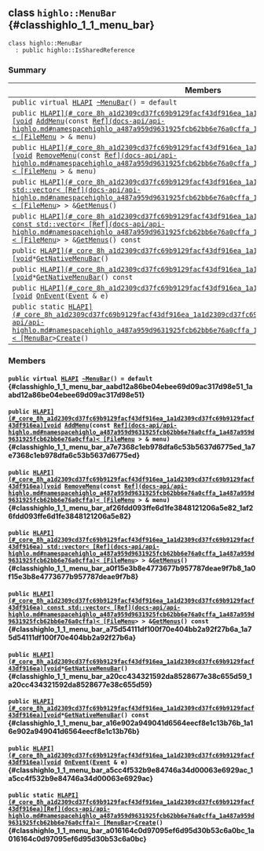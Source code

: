 ## class `highlo::MenuBar` {#classhighlo_1_1_menu_bar}

```
class highlo::MenuBar
  : public highlo::IsSharedReference
```

### Summary

 Members                        | Descriptions                                
--------------------------------|---------------------------------------------
`public virtual `[`HLAPI`](#_core_8h_a1d2309cd37fc69b9129facf43df916ea_1a1d2309cd37fc69b9129facf43df916ea)` `[`~MenuBar`](#classhighlo_1_1_menu_bar_aabd12a86be04ebee69d09ac317d98e51_1aabd12a86be04ebee69d09ac317d98e51)`() = default` | 
`public `[`HLAPI](#_core_8h_a1d2309cd37fc69b9129facf43df916ea_1a1d2309cd37fc69b9129facf43df916ea)[void`](#imgui__impl__opengl3__loader_8h_ac668e7cffd9e2e9cfee428b9b2f34fa7_1ac668e7cffd9e2e9cfee428b9b2f34fa7)` `[`AddMenu`](#classhighlo_1_1_menu_bar_a7e7368c1eb978dfa6c53b5637d6775ed_1a7e7368c1eb978dfa6c53b5637d6775ed)`(const `[`Ref](docs-api/api-highlo.md#namespacehighlo_a487a959d9631925fcb62bb6e76a0cffa_1a487a959d9631925fcb62bb6e76a0cffa)< [FileMenu`](docs-api/api-highlo--FileMenu.md#classhighlo_1_1_file_menu)` > & menu)` | 
`public `[`HLAPI](#_core_8h_a1d2309cd37fc69b9129facf43df916ea_1a1d2309cd37fc69b9129facf43df916ea)[void`](#imgui__impl__opengl3__loader_8h_ac668e7cffd9e2e9cfee428b9b2f34fa7_1ac668e7cffd9e2e9cfee428b9b2f34fa7)` `[`RemoveMenu`](#classhighlo_1_1_menu_bar_af26fdd093ffe6d1fe3848121206a5e82_1af26fdd093ffe6d1fe3848121206a5e82)`(const `[`Ref](docs-api/api-highlo.md#namespacehighlo_a487a959d9631925fcb62bb6e76a0cffa_1a487a959d9631925fcb62bb6e76a0cffa)< [FileMenu`](docs-api/api-highlo--FileMenu.md#classhighlo_1_1_file_menu)` > & menu)` | 
`public `[`HLAPI](#_core_8h_a1d2309cd37fc69b9129facf43df916ea_1a1d2309cd37fc69b9129facf43df916ea) std::vector< [Ref](docs-api/api-highlo.md#namespacehighlo_a487a959d9631925fcb62bb6e76a0cffa_1a487a959d9631925fcb62bb6e76a0cffa)< [FileMenu`](docs-api/api-highlo--FileMenu.md#classhighlo_1_1_file_menu)` > > & `[`GetMenus`](#classhighlo_1_1_menu_bar_a0f15e3b8e4773677b957787deae9f7b8_1a0f15e3b8e4773677b957787deae9f7b8)`()` | 
`public `[`HLAPI](#_core_8h_a1d2309cd37fc69b9129facf43df916ea_1a1d2309cd37fc69b9129facf43df916ea) const std::vector< [Ref](docs-api/api-highlo.md#namespacehighlo_a487a959d9631925fcb62bb6e76a0cffa_1a487a959d9631925fcb62bb6e76a0cffa)< [FileMenu`](docs-api/api-highlo--FileMenu.md#classhighlo_1_1_file_menu)` > > & `[`GetMenus`](#classhighlo_1_1_menu_bar_a75d54111df100f70e404bb2a92f27b6a_1a75d54111df100f70e404bb2a92f27b6a)`() const` | 
`public `[`HLAPI](#_core_8h_a1d2309cd37fc69b9129facf43df916ea_1a1d2309cd37fc69b9129facf43df916ea)[void`](#imgui__impl__opengl3__loader_8h_ac668e7cffd9e2e9cfee428b9b2f34fa7_1ac668e7cffd9e2e9cfee428b9b2f34fa7)` * `[`GetNativeMenuBar`](#classhighlo_1_1_menu_bar_a20cc434321592da8528677e38c655d59_1a20cc434321592da8528677e38c655d59)`()` | 
`public `[`HLAPI](#_core_8h_a1d2309cd37fc69b9129facf43df916ea_1a1d2309cd37fc69b9129facf43df916ea)[void`](#imgui__impl__opengl3__loader_8h_ac668e7cffd9e2e9cfee428b9b2f34fa7_1ac668e7cffd9e2e9cfee428b9b2f34fa7)` * `[`GetNativeMenuBar`](#classhighlo_1_1_menu_bar_a16e902a949041d6564eecf8e1c13b76b_1a16e902a949041d6564eecf8e1c13b76b)`() const` | 
`public `[`HLAPI](#_core_8h_a1d2309cd37fc69b9129facf43df916ea_1a1d2309cd37fc69b9129facf43df916ea)[void`](#imgui__impl__opengl3__loader_8h_ac668e7cffd9e2e9cfee428b9b2f34fa7_1ac668e7cffd9e2e9cfee428b9b2f34fa7)` `[`OnEvent`](#classhighlo_1_1_menu_bar_a5cc4f532b9e84746a34d00063e6929ac_1a5cc4f532b9e84746a34d00063e6929ac)`(`[`Event`](docs-api/api-highlo--Event.md#classhighlo_1_1_event)` & e)` | 
`public static `[`HLAPI](#_core_8h_a1d2309cd37fc69b9129facf43df916ea_1a1d2309cd37fc69b9129facf43df916ea)[Ref](docs-api/api-highlo.md#namespacehighlo_a487a959d9631925fcb62bb6e76a0cffa_1a487a959d9631925fcb62bb6e76a0cffa)< [MenuBar`](#classhighlo_1_1_menu_bar)` > `[`Create`](#classhighlo_1_1_menu_bar_a016164c0d97095ef6d95d30b53c6a0bc_1a016164c0d97095ef6d95d30b53c6a0bc)`()` | 

### Members

#### `public virtual `[`HLAPI`](#_core_8h_a1d2309cd37fc69b9129facf43df916ea_1a1d2309cd37fc69b9129facf43df916ea)` `[`~MenuBar`](#classhighlo_1_1_menu_bar_aabd12a86be04ebee69d09ac317d98e51_1aabd12a86be04ebee69d09ac317d98e51)`() = default` {#classhighlo_1_1_menu_bar_aabd12a86be04ebee69d09ac317d98e51_1aabd12a86be04ebee69d09ac317d98e51}

#### `public `[`HLAPI](#_core_8h_a1d2309cd37fc69b9129facf43df916ea_1a1d2309cd37fc69b9129facf43df916ea)[void`](#imgui__impl__opengl3__loader_8h_ac668e7cffd9e2e9cfee428b9b2f34fa7_1ac668e7cffd9e2e9cfee428b9b2f34fa7)` `[`AddMenu`](#classhighlo_1_1_menu_bar_a7e7368c1eb978dfa6c53b5637d6775ed_1a7e7368c1eb978dfa6c53b5637d6775ed)`(const `[`Ref](docs-api/api-highlo.md#namespacehighlo_a487a959d9631925fcb62bb6e76a0cffa_1a487a959d9631925fcb62bb6e76a0cffa)< [FileMenu`](docs-api/api-highlo--FileMenu.md#classhighlo_1_1_file_menu)` > & menu)` {#classhighlo_1_1_menu_bar_a7e7368c1eb978dfa6c53b5637d6775ed_1a7e7368c1eb978dfa6c53b5637d6775ed}

#### `public `[`HLAPI](#_core_8h_a1d2309cd37fc69b9129facf43df916ea_1a1d2309cd37fc69b9129facf43df916ea)[void`](#imgui__impl__opengl3__loader_8h_ac668e7cffd9e2e9cfee428b9b2f34fa7_1ac668e7cffd9e2e9cfee428b9b2f34fa7)` `[`RemoveMenu`](#classhighlo_1_1_menu_bar_af26fdd093ffe6d1fe3848121206a5e82_1af26fdd093ffe6d1fe3848121206a5e82)`(const `[`Ref](docs-api/api-highlo.md#namespacehighlo_a487a959d9631925fcb62bb6e76a0cffa_1a487a959d9631925fcb62bb6e76a0cffa)< [FileMenu`](docs-api/api-highlo--FileMenu.md#classhighlo_1_1_file_menu)` > & menu)` {#classhighlo_1_1_menu_bar_af26fdd093ffe6d1fe3848121206a5e82_1af26fdd093ffe6d1fe3848121206a5e82}

#### `public `[`HLAPI](#_core_8h_a1d2309cd37fc69b9129facf43df916ea_1a1d2309cd37fc69b9129facf43df916ea) std::vector< [Ref](docs-api/api-highlo.md#namespacehighlo_a487a959d9631925fcb62bb6e76a0cffa_1a487a959d9631925fcb62bb6e76a0cffa)< [FileMenu`](docs-api/api-highlo--FileMenu.md#classhighlo_1_1_file_menu)` > > & `[`GetMenus`](#classhighlo_1_1_menu_bar_a0f15e3b8e4773677b957787deae9f7b8_1a0f15e3b8e4773677b957787deae9f7b8)`()` {#classhighlo_1_1_menu_bar_a0f15e3b8e4773677b957787deae9f7b8_1a0f15e3b8e4773677b957787deae9f7b8}

#### `public `[`HLAPI](#_core_8h_a1d2309cd37fc69b9129facf43df916ea_1a1d2309cd37fc69b9129facf43df916ea) const std::vector< [Ref](docs-api/api-highlo.md#namespacehighlo_a487a959d9631925fcb62bb6e76a0cffa_1a487a959d9631925fcb62bb6e76a0cffa)< [FileMenu`](docs-api/api-highlo--FileMenu.md#classhighlo_1_1_file_menu)` > > & `[`GetMenus`](#classhighlo_1_1_menu_bar_a75d54111df100f70e404bb2a92f27b6a_1a75d54111df100f70e404bb2a92f27b6a)`() const` {#classhighlo_1_1_menu_bar_a75d54111df100f70e404bb2a92f27b6a_1a75d54111df100f70e404bb2a92f27b6a}

#### `public `[`HLAPI](#_core_8h_a1d2309cd37fc69b9129facf43df916ea_1a1d2309cd37fc69b9129facf43df916ea)[void`](#imgui__impl__opengl3__loader_8h_ac668e7cffd9e2e9cfee428b9b2f34fa7_1ac668e7cffd9e2e9cfee428b9b2f34fa7)` * `[`GetNativeMenuBar`](#classhighlo_1_1_menu_bar_a20cc434321592da8528677e38c655d59_1a20cc434321592da8528677e38c655d59)`()` {#classhighlo_1_1_menu_bar_a20cc434321592da8528677e38c655d59_1a20cc434321592da8528677e38c655d59}

#### `public `[`HLAPI](#_core_8h_a1d2309cd37fc69b9129facf43df916ea_1a1d2309cd37fc69b9129facf43df916ea)[void`](#imgui__impl__opengl3__loader_8h_ac668e7cffd9e2e9cfee428b9b2f34fa7_1ac668e7cffd9e2e9cfee428b9b2f34fa7)` * `[`GetNativeMenuBar`](#classhighlo_1_1_menu_bar_a16e902a949041d6564eecf8e1c13b76b_1a16e902a949041d6564eecf8e1c13b76b)`() const` {#classhighlo_1_1_menu_bar_a16e902a949041d6564eecf8e1c13b76b_1a16e902a949041d6564eecf8e1c13b76b}

#### `public `[`HLAPI](#_core_8h_a1d2309cd37fc69b9129facf43df916ea_1a1d2309cd37fc69b9129facf43df916ea)[void`](#imgui__impl__opengl3__loader_8h_ac668e7cffd9e2e9cfee428b9b2f34fa7_1ac668e7cffd9e2e9cfee428b9b2f34fa7)` `[`OnEvent`](#classhighlo_1_1_menu_bar_a5cc4f532b9e84746a34d00063e6929ac_1a5cc4f532b9e84746a34d00063e6929ac)`(`[`Event`](docs-api/api-highlo--Event.md#classhighlo_1_1_event)` & e)` {#classhighlo_1_1_menu_bar_a5cc4f532b9e84746a34d00063e6929ac_1a5cc4f532b9e84746a34d00063e6929ac}

#### `public static `[`HLAPI](#_core_8h_a1d2309cd37fc69b9129facf43df916ea_1a1d2309cd37fc69b9129facf43df916ea)[Ref](docs-api/api-highlo.md#namespacehighlo_a487a959d9631925fcb62bb6e76a0cffa_1a487a959d9631925fcb62bb6e76a0cffa)< [MenuBar`](#classhighlo_1_1_menu_bar)` > `[`Create`](#classhighlo_1_1_menu_bar_a016164c0d97095ef6d95d30b53c6a0bc_1a016164c0d97095ef6d95d30b53c6a0bc)`()` {#classhighlo_1_1_menu_bar_a016164c0d97095ef6d95d30b53c6a0bc_1a016164c0d97095ef6d95d30b53c6a0bc}


